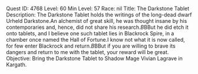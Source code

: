 Quest ID: 4768
Level: 60
Min Level: 57
Race: nil
Title: The Darkstone Tablet
Description: The Darkstone Tablet holds the writings of the long-dead dwarf Urheld Darkstone.An alchemist of great skill, he was thought insane by his contemporaries and, hence, did not share his research.$B$BBut he did etch it onto tablets, and I believe one such tablet lies in Blackrock Spire, in a chamber once named the Hall of Fortune.I know not what it is now called, for few enter Blackrock and return.$B$BBut if you are willing to brave its dangers and return to me with the tablet, your reward will be great.
Objective: Bring the Darkstone Tablet to Shadow Mage Vivian Lagrave in Kargath.
